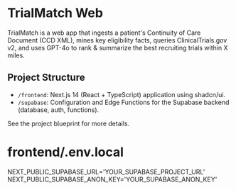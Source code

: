 # TrialMatch Web

TrialMatch is a web app that ingests a patient's Continuity of Care Document (CCD XML), mines key eligibility facts, queries ClinicalTrials.gov v2, and uses GPT-4o to rank & summarize the best recruiting trials within X miles.

## Project Structure

-   `/frontend`: Next.js 14 (React + TypeScript) application using shadcn/ui.
-   `/supabase`: Configuration and Edge Functions for the Supabase backend (database, auth, functions).

See the project blueprint for more details. 

# frontend/.env.local
NEXT_PUBLIC_SUPABASE_URL='YOUR_SUPABASE_PROJECT_URL'
NEXT_PUBLIC_SUPABASE_ANON_KEY='YOUR_SUPABASE_ANON_KEY' 